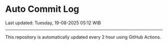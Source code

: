 # Auto Commit Log

Last updated: Tuesday, 19-08-2025 05:12 WIB

---

This repository is automatically updated every 2 hour using GitHub Actions.
